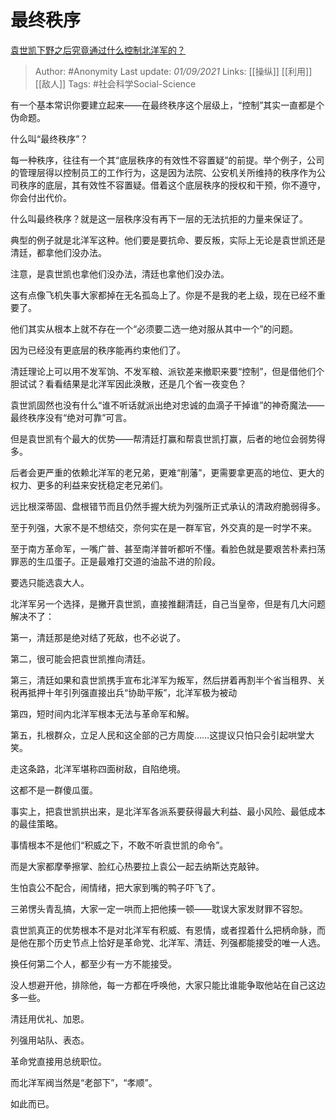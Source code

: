 # 最终秩序
[袁世凯下野之后究竟通过什么控制北洋军的？](https://www.zhihu.com/question/320078369/answer/2096902785)

> Author: #Anonymity 
Last update: *01/09/2021* 
Links: [[操纵]] [[利用]] [[敌人]]
Tags:  #社会科学Social-Science  
  

有一个基本常识你要建立起来——在最终秩序这个层级上，“控制”其实一直都是个伪命题。

什么叫“最终秩序”？

每一种秩序，往往有一个其“底层秩序的有效性不容置疑”的前提。举个例子，公司的管理层得以控制员工的工作行为，这是因为法院、公安机关所维持的秩序作为公司秩序的底层，其有效性不容置疑。借着这个底层秩序的授权和干预，你不遵守，你会付出代价。

什么叫最终秩序？就是这一层秩序没有再下一层的无法抗拒的力量来保证了。

典型的例子就是北洋军这种。他们要是要抗命、要反叛，实际上无论是袁世凯还是清廷，都拿他们没办法。

注意，是袁世凯也拿他们没办法，清廷也拿他们没办法。

这有点像飞机失事大家都掉在无名孤岛上了。你是不是我的老上级，现在已经不重要了。

他们其实从根本上就不存在一个“必须要二选一绝对服从其中一个”的问题。

因为已经没有更底层的秩序能再约束他们了。

清廷理论上可以用不发军饷、不发军粮、派钦差来撤职来要“控制”，但是借他们个胆试试？看看结果是北洋军因此涣散，还是几个省一夜变色？

袁世凯固然也没有什么“谁不听话就派出绝对忠诚的血滴子干掉谁”的神奇魔法——最终秩序没有“绝对可靠”可言。

但是袁世凯有个最大的优势——帮清廷打赢和帮袁世凯打赢，后者的地位会弱势得多。

后者会更严重的依赖北洋军的老兄弟，更难“削藩”，更需要拿更高的地位、更大的权力、更多的利益来安抚稳定老兄弟们。

远比根深蒂固、盘根错节而且仍然手握大统为列强所正式承认的清政府脆弱得多。

至于列强，大家不是不想结交，奈何实在是一群军官，外交真的是一时学不来。

至于南方革命军，一嘴广普、甚至南洋普听都听不懂。看脸色就是要艰苦朴素扫荡罪恶的生瓜蛋子。正是最难打交道的油盐不进的阶段。

要选只能选袁大人。

  

北洋军另一个选择，是撇开袁世凯，直接推翻清廷，自己当皇帝，但是有几大问题解决不了：

第一，清廷那是绝对结了死敌，也不必说了。

第二，很可能会把袁世凯推向清廷。

第三，清廷如果和袁世凯携手宣布北洋军为叛军，然后拼着再割半个省当租界、关税再抵押十年引列强直接出兵“协助平叛”，北洋军极为被动

第四，短时间内北洋军根本无法与革命军和解。

第五，扎根群众，立足人民和这全部的己方周旋……这提议只怕只会引起哄堂大笑。

走这条路，北洋军堪称四面树敌，自陷绝境。

这都不是一群傻瓜蛋。

事实上，把袁世凯拱出来，是北洋军各派系要获得最大利益、最小风险、最低成本的最佳策略。

事情根本不是他们“积威之下，不敢不听袁世凯的命令”。

而是大家都摩拳擦掌、脸红心热要拉上袁公一起去纳斯达克敲钟。

生怕袁公不配合，闹情绪，把大家到嘴的鸭子吓飞了。

三弟愣头青乱搞，大家一定一哄而上把他揍一顿——耽误大家发财罪不容恕。

袁世凯真正的优势根本不是对北洋军有积威、有恩情，或者捏着什么把柄命脉，而是他在那个历史节点上恰好是革命党、北洋军、清廷、列强都能接受的唯一人选。

换任何第二个人，都至少有一方不能接受。

没人想避开他，排除他，每一方都在呼唤他，大家只能比谁能争取他站在自己这边多一些。

清廷用优礼、加恩。

列强用站队、表态。

革命党直接用总统职位。

而北洋军阀当然是“老部下”，“孝顺”。

如此而已。